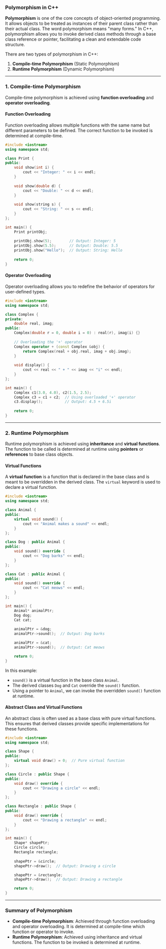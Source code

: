 ### Polymorphism in C++

**Polymorphism** is one of the core concepts of object-oriented programming. It allows objects to be treated as instances of their parent class rather than their actual class. The word polymorphism means "many forms." In C++, polymorphism allows you to invoke derived class methods through a base class reference or pointer, facilitating a clean and extendable code structure.

There are two types of polymorphism in C++:
1. **Compile-time Polymorphism** (Static Polymorphism)
2. **Runtime Polymorphism** (Dynamic Polymorphism)


---

### 1. **Compile-time Polymorphism**

Compile-time polymorphism is achieved using **function overloading** and **operator overloading**.

#### Function Overloading

Function overloading allows multiple functions with the same name but different parameters to be defined. The correct function to be invoked is determined at compile-time.

```cpp
#include <iostream>
using namespace std;

class Print {
public:
    void show(int i) {
        cout << "Integer: " << i << endl;
    }
    
    void show(double d) {
        cout << "Double: " << d << endl;
    }
    
    void show(string s) {
        cout << "String: " << s << endl;
    }
};

int main() {
    Print printObj;
    
    printObj.show(5);        // Output: Integer: 5
    printObj.show(5.5);      // Output: Double: 5.5
    printObj.show("Hello");  // Output: String: Hello
    
    return 0;
}
```

#### Operator Overloading

Operator overloading allows you to redefine the behavior of operators for user-defined types.

```cpp
#include <iostream>
using namespace std;

class Complex {
private:
    double real, imag;
public:
    Complex(double r = 0, double i = 0) : real(r), imag(i) {}
    
    // Overloading the '+' operator
    Complex operator + (const Complex &obj) {
        return Complex(real + obj.real, imag + obj.imag);
    }
    
    void display() {
        cout << real << " + " << imag << "i" << endl;
    }
};

int main() {
    Complex c1(3.0, 4.0), c2(1.5, 2.5);
    Complex c3 = c1 + c2;  // Using overloaded '+' operator
    c3.display();          // Output: 4.5 + 6.5i
    
    return 0;
}
```

---

### 2. **Runtime Polymorphism**

Runtime polymorphism is achieved using **inheritance** and **virtual functions**. The function to be called is determined at runtime using **pointers** or **references** to base class objects.

#### Virtual Functions

A **virtual function** is a function that is declared in the base class and is meant to be overridden in the derived class. The `virtual` keyword is used to declare a virtual function.

```cpp
#include <iostream>
using namespace std;

class Animal {
public:
    virtual void sound() {
        cout << "Animal makes a sound" << endl;
    }
};

class Dog : public Animal {
public:
    void sound() override {
        cout << "Dog barks" << endl;
    }
};

class Cat : public Animal {
public:
    void sound() override {
        cout << "Cat meows" << endl;
    }
};

int main() {
    Animal* animalPtr;
    Dog dog;
    Cat cat;
    
    animalPtr = &dog;
    animalPtr->sound();  // Output: Dog barks

    animalPtr = &cat;
    animalPtr->sound();  // Output: Cat meows

    return 0;
}
```

In this example:
- `sound()` is a virtual function in the base class `Animal`.
- The derived classes `Dog` and `Cat` override the `sound()` function.
- Using a pointer to `Animal`, we can invoke the overridden `sound()` function at runtime.

#### Abstract Class and Virtual Functions

An abstract class is often used as a base class with pure virtual functions. This ensures that derived classes provide specific implementations for these functions.

```cpp
#include <iostream>
using namespace std;

class Shape {
public:
    virtual void draw() = 0;  // Pure virtual function
};

class Circle : public Shape {
public:
    void draw() override {
        cout << "Drawing a circle" << endl;
    }
};

class Rectangle : public Shape {
public:
    void draw() override {
        cout << "Drawing a rectangle" << endl;
    }
};

int main() {
    Shape* shapePtr;
    Circle circle;
    Rectangle rectangle;
    
    shapePtr = &circle;
    shapePtr->draw();  // Output: Drawing a circle

    shapePtr = &rectangle;
    shapePtr->draw();  // Output: Drawing a rectangle

    return 0;
}
```

---

### Summary of Polymorphism

- **Compile-time Polymorphism**: Achieved through function overloading and operator overloading. It is determined at compile-time which function or operator to invoke.
- **Runtime Polymorphism**: Achieved using inheritance and virtual functions. The function to be invoked is determined at runtime.
